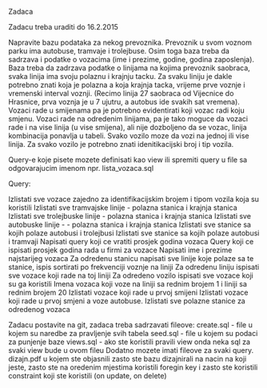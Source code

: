 Zadaca

Zadacu treba uraditi do 16.2.2015

Napravite bazu podataka za nekog prevoznika. Prevoznik u svom voznom parku ima autobuse, tramvaje i trolejbuse. Osim toga baza treba da sadrzava i podatke o vozacima (ime i prezime, godine, godina zaposlenja). Baza treba da zadrzava podatke o linijama na kojima prevoznik saobraca, svaka linija ima svoju polaznu i krajnju tacku. Za svaku liniju je dakle potrebno znati koja je polazna a koja krajnja tacka, vrijeme prve voznje i vremenski interval voznji. (Recimo linija 27 saobraca od Vijecnice do Hrasnice, prva voznja je u 7 ujutru, a autobus ide svakih sat vremena). Vozaci rade u smijenama pa je potrebno evidentirati koji vozac radi koju smjenu. Vozaci rade na odredenim linijama, pa je tako moguce da vozaci rade i na vise linija (u vise smijena), ali nije dozboljeno da se vozac, linija kombinacija ponavlja u tabeli. Svako vozilo moze da vozi na jednoj ili vise linija. Za svako vozilo je potrebno znati idenitikacijski broj i tip vozila.

Query-e koje pisete mozete definisati kao view ili spremiti query u file sa odgovarajucim imenom npr. lista_vozaca.sql

Query:

Izlistati sve vozace zajedno za identifikacijskim brojem i tipom vozila koja su koristili
Izlistati sve tramvajske linije - polazna stanica i krajnja stanica
Izlistati sve trolejbuske linije - polazna stanica i krajnja stanica
Izlistati sve autobuske linije - - polazna stanica i krajnja stanica
Izlistati sve stanice sa kojih polaze autobusi i trolejbusi
Izlistati sve stanice sa kojih polaze autobusi i tramvaji
Napisati query koji ce vratiti prosjek godina vozaca
Query koji ce ispisati prosjek godina rada u firmi za vozace
Napisati ime i prezime najstarijeg vozaca
Za odredenu stanicu napisati sve linije koje polaze sa te stanice, ispis sortirati po frekvenciji voznje na liniji
Za odredenu liniju ispisati sve vozace koji rade na toj liniji
Za odredeno vozilo ispisati sve vozace koji su ga koristili
Imena vozaca koji voze na liniji sa rednim brojem 1 i liniji sa rednim brojem 20
Izlistati vozace koji rade u prvoj smijeni
Izlistati vozace koji rade u prvoj smjeni a voze autobuse.
Izlistati sve polazne stanice za odredenog vozaca

Zadacu postavite na git, zadaca treba sadrzavati fileove: create.sql - file u kojem su naredbe za pravljenje svih tabela seed.sql - file u kojem su podaci za punjenje baze views.sql - ako ste koristili pravili view onda neka sql za svaki view bude u ovom fileu Dodatno mozete imati fileove za svaki query. dizajn.pdf u kojem ste objasnili zasto ste bazu dizajnirali na nacin na koji jeste, zasto ste na oredenim mjestima koristili foregin key i zasto ste koristili constraint koji ste koristili (on update, on delete)
